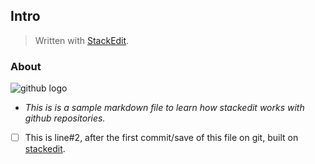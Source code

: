 

## Intro
> Written with [StackEdit](https://stackedit.io/).

### About
![github logo](https://github.githubassets.com/images/modules/logos_page/GitHub-Mark.png)
 - *This is is a sample markdown file to learn how stackedit works with github repositories.*
 - [ ] This is line#2, after the first commit/save of this file on git, built on [stackedit](https://stackedit.io/).


<!--stackedit_data:
eyJoaXN0b3J5IjpbMTMzNzI1NjcxNSw5MDc2OTQzMDBdfQ==
-->
